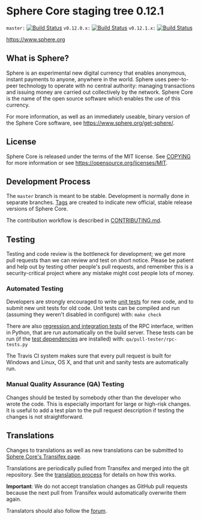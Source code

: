 Sphere Core staging tree 0.12.1
===============================

`master:` [![Build Status](https://travis-ci.org/spherepay/sphere.svg?branch=master)](https://travis-ci.org/spherepay/sphere) `v0.12.0.x:` [![Build Status](https://travis-ci.org/spherepay/sphere.svg?branch=v0.12.0.x)](https://travis-ci.org/spherepay/sphere/branches) `v0.12.1.x:` [![Build Status](https://travis-ci.org/spherepay/sphere.svg?branch=v0.12.1.x)](https://travis-ci.org/spherepay/sphere/branches)

https://www.sphere.org


What is Sphere?
----------------

Sphere is an experimental new digital currency that enables anonymous, instant
payments to anyone, anywhere in the world. Sphere uses peer-to-peer technology
to operate with no central authority: managing transactions and issuing money
are carried out collectively by the network. Sphere Core is the name of the open
source software which enables the use of this currency.

For more information, as well as an immediately useable, binary version of
the Sphere Core software, see https://www.sphere.org/get-sphere/.


License
-------

Sphere Core is released under the terms of the MIT license. See [COPYING](COPYING) for more
information or see https://opensource.org/licenses/MIT.

Development Process
-------------------

The `master` branch is meant to be stable. Development is normally done in separate branches.
[Tags](https://github.com/spherepay/sphere/tags) are created to indicate new official,
stable release versions of Sphere Core.

The contribution workflow is described in [CONTRIBUTING.md](CONTRIBUTING.md).

Testing
-------

Testing and code review is the bottleneck for development; we get more pull
requests than we can review and test on short notice. Please be patient and help out by testing
other people's pull requests, and remember this is a security-critical project where any mistake might cost people
lots of money.

### Automated Testing

Developers are strongly encouraged to write [unit tests](/doc/unit-tests.md) for new code, and to
submit new unit tests for old code. Unit tests can be compiled and run
(assuming they weren't disabled in configure) with: `make check`

There are also [regression and integration tests](/qa) of the RPC interface, written
in Python, that are run automatically on the build server.
These tests can be run (if the [test dependencies](/qa) are installed) with: `qa/pull-tester/rpc-tests.py`

The Travis CI system makes sure that every pull request is built for Windows
and Linux, OS X, and that unit and sanity tests are automatically run.

### Manual Quality Assurance (QA) Testing

Changes should be tested by somebody other than the developer who wrote the
code. This is especially important for large or high-risk changes. It is useful
to add a test plan to the pull request description if testing the changes is
not straightforward.

Translations
------------

Changes to translations as well as new translations can be submitted to
[Sphere Core's Transifex page](https://www.transifex.com/projects/p/sphere/).

Translations are periodically pulled from Transifex and merged into the git repository. See the
[translation process](doc/translation_process.md) for details on how this works.

**Important**: We do not accept translation changes as GitHub pull requests because the next
pull from Transifex would automatically overwrite them again.

Translators should also follow the [forum](https://www.sphere.org/forum/topic/sphere-worldwide-collaboration.88/).
